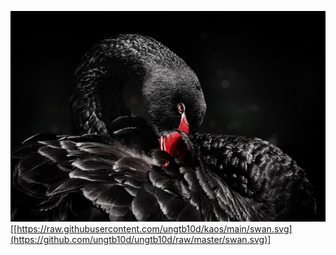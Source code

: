 ![swan.svg](swan.svg)[[https://raw.githubusercontent.com/ungtb10d/kaos/main/swan.svg](https://github.com/ungtb10d/ungtb10d/raw/master/swan.svg)]
